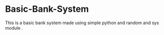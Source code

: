 # Basic-Bank-System
This is a basic bank system made using simple python and random and sys module .
